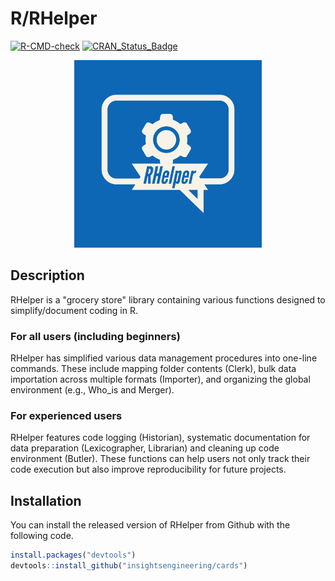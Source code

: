 # R/RHelper

[![R-CMD-check](https://github.com/cwy20030/RHelper/actions/workflows/R-CMD-check.yaml/badge.svg)](https://github.com/cwy20030/RHelper/actions/workflows/R-CMD-check.yaml)
[![CRAN_Status_Badge](https://www.r-pkg.org/badges/version/RHelper)](https://cran.r-project.org/package=RHelper)

<div align="center">
  <img src="RHelper-logos.jpeg" width="300px" />
</div>

## Description
RHelper is a "grocery store" library containing various functions designed to simplify/document coding in R. 

### For all users (including beginners)
RHelper has simplified various data management procedures into one-line commands. These include mapping folder contents (Clerk), bulk data importation across multiple formats (Importer), and organizing the global environment (e.g., Who_is and Merger). 

### For experienced users
RHelper features code logging (Historian), systematic documentation for data preparation (Lexicographer, Librarian) and cleaning up code environment (Butler). These functions can help users not only track their code execution but also improve reproducibility for future projects.  

## Installation
You can install the released version of RHelper from Github with the following code.

``` r
install.packages("devtools")
devtools::install_github("insightsengineering/cards")
``` 
